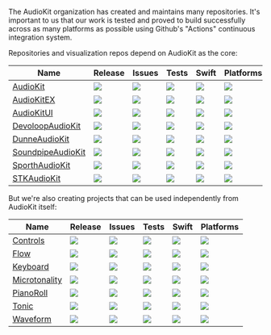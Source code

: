 The AudioKit organization has created and maintains many repositories. It's important to us that our work is tested and proved to build successfully across as many platforms as possible using Github's "Actions" continuous integration system.

Repositories and visualization repos depend on AudioKit as the core:

|  Name | Release | Issues  | Tests | Swift | Platforms |
| ----- | ------- | ------- |------ | ----- | --------- |
| [AudioKit         ](https://github.com/AudioKit/AudioKit)          | [![](https://img.shields.io/github/v/tag/AudioKit/AudioKit?label=&color=black)         ](https://github.com/AudioKit/AudioKit/tags)          | [![](https://img.shields.io/github/issues-raw/AudioKit/AudioKit?label=&color=black)         ](https://github.com/AudioKit/AudioKit/issues)          | [![](https://img.shields.io/github/workflow/status/AudioKit/AudioKit/Tests?label=)         ](https://github.com/AudioKit/AudioKit/actions/workflows/tests.yml)          | [![](https://img.shields.io/endpoint?url=https%3A%2F%2Fswiftpackageindex.com%2Fapi%2Fpackages%2FAudioKit%2FAudioKit%2Fbadge%3Ftype%3Dswift-versions&label=&color=black)         ](https://swiftpackageindex.com/AudioKit/AudioKit)          | [![](https://img.shields.io/endpoint?url=https%3A%2F%2Fswiftpackageindex.com%2Fapi%2Fpackages%2FAudioKit%2FAudioKit%2Fbadge%3Ftype%3Dplatforms&label=&color=black)         ](https://swiftpackageindex.com/AudioKit/AudioKit)          |
| [AudioKitEX       ](https://github.com/AudioKit/AudioKitEX)        | [![](https://img.shields.io/github/v/tag/AudioKit/AudioKitEX?label=&color=black)       ](https://github.com/AudioKit/AudioKitEX/tags)        | [![](https://img.shields.io/github/issues-raw/AudioKit/AudioKitEX?label=&color=black)       ](https://github.com/AudioKit/AudioKitEX/issues)        | [![](https://img.shields.io/github/workflow/status/AudioKit/AudioKitEX/Tests?label=)       ](https://github.com/AudioKit/AudioKitEX/actions/workflows/tests.yml)        | [![](https://img.shields.io/endpoint?url=https%3A%2F%2Fswiftpackageindex.com%2Fapi%2Fpackages%2FAudioKit%2FAudioKitEX%2Fbadge%3Ftype%3Dswift-versions&label=&color=black)       ](https://swiftpackageindex.com/AudioKit/AudioKitEX)        | [![](https://img.shields.io/endpoint?url=https%3A%2F%2Fswiftpackageindex.com%2Fapi%2Fpackages%2FAudioKit%2FAudioKitEX%2Fbadge%3Ftype%3Dplatforms&label=&color=black)       ](https://swiftpackageindex.com/AudioKit/AudioKitEX)        |
| [AudioKitUI       ](https://github.com/AudioKit/AudioKitUI)        | [![](https://img.shields.io/github/v/tag/AudioKit/AudioKitUI?label=&color=black)       ](https://github.com/AudioKit/AudioKitUI/tags)        | [![](https://img.shields.io/github/issues-raw/AudioKit/AudioKitUI?label=&color=black)       ](https://github.com/AudioKit/AudioKitUI/issues)        | [![](https://img.shields.io/github/workflow/status/AudioKit/AudioKitUI/Tests?label=)       ](https://github.com/AudioKit/AudioKitUI/actions/workflows/tests.yml)        | [![](https://img.shields.io/endpoint?url=https%3A%2F%2Fswiftpackageindex.com%2Fapi%2Fpackages%2FAudioKit%2FAudioKitUI%2Fbadge%3Ftype%3Dswift-versions&label=&color=black)       ](https://swiftpackageindex.com/AudioKit/AudioKitUI)        | [![](https://img.shields.io/endpoint?url=https%3A%2F%2Fswiftpackageindex.com%2Fapi%2Fpackages%2FAudioKit%2FAudioKitUI%2Fbadge%3Ftype%3Dplatforms&label=&color=black)       ](https://swiftpackageindex.com/AudioKit/AudioKitUI)        |
| [DevoloopAudioKit ](https://github.com/AudioKit/DevoloopAudioKit)  | [![](https://img.shields.io/github/v/tag/AudioKit/DevoloopAudioKit?label=&color=black) ](https://github.com/AudioKit/DevoloopAudioKit/tags)  | [![](https://img.shields.io/github/issues-raw/AudioKit/DevoloopAudioKit?label=&color=black) ](https://github.com/AudioKit/DevoloopAudioKit/issues)  | [![](https://img.shields.io/github/workflow/status/AudioKit/DevoloopAudioKit/Tests?label=) ](https://github.com/AudioKit/DevoloopAudioKit/actions/workflows/tests.yml)  | [![](https://img.shields.io/endpoint?url=https%3A%2F%2Fswiftpackageindex.com%2Fapi%2Fpackages%2FAudioKit%2FDevoloopAudioKit%2Fbadge%3Ftype%3Dswift-versions&label=&color=black) ](https://swiftpackageindex.com/AudioKit/DevoloopAudioKit)  | [![](https://img.shields.io/endpoint?url=https%3A%2F%2Fswiftpackageindex.com%2Fapi%2Fpackages%2FAudioKit%2FDevoloopAudioKit%2Fbadge%3Ftype%3Dplatforms&label=&color=black) ](https://swiftpackageindex.com/AudioKit/DevoloopAudioKit)  |
| [DunneAudioKit    ](https://github.com/AudioKit/DunneAudioKit)     | [![](https://img.shields.io/github/v/tag/AudioKit/DunneAudioKit?label=&color=black)    ](https://github.com/AudioKit/DunneAudioKit/tags)     | [![](https://img.shields.io/github/issues-raw/AudioKit/DunneAudioKit?label=&color=black)    ](https://github.com/AudioKit/DunneAudioKit/issues)     | [![](https://img.shields.io/github/workflow/status/AudioKit/DunneAudioKit/Tests?label=)    ](https://github.com/AudioKit/DunneAudioKit/actions/workflows/tests.yml)     | [![](https://img.shields.io/endpoint?url=https%3A%2F%2Fswiftpackageindex.com%2Fapi%2Fpackages%2FAudioKit%2FDunneAudioKit%2Fbadge%3Ftype%3Dswift-versions&label=&color=black)    ](https://swiftpackageindex.com/AudioKit/DunneAudioKit)     | [![](https://img.shields.io/endpoint?url=https%3A%2F%2Fswiftpackageindex.com%2Fapi%2Fpackages%2FAudioKit%2FDunneAudioKit%2Fbadge%3Ftype%3Dplatforms&label=&color=black)    ](https://swiftpackageindex.com/AudioKit/DunneAudioKit)     |
| [SoundpipeAudioKit](https://github.com/AudioKit/SoundpipeAudioKit) | [![](https://img.shields.io/github/v/tag/AudioKit/SoundpipeAudioKit?label=&color=black)](https://github.com/AudioKit/SoundpipeAudioKit/tags) | [![](https://img.shields.io/github/issues-raw/AudioKit/SoundpipeAudioKit?label=&color=black)](https://github.com/AudioKit/SoundpipeAudioKit/issues) | [![](https://img.shields.io/github/workflow/status/AudioKit/SoundpipeAudioKit/Tests?label=)](https://github.com/AudioKit/SoundpipeAudioKit/actions/workflows/tests.yml) | [![](https://img.shields.io/endpoint?url=https%3A%2F%2Fswiftpackageindex.com%2Fapi%2Fpackages%2FAudioKit%2FSoundpipeAudioKit%2Fbadge%3Ftype%3Dswift-versions&label=&color=black)](https://swiftpackageindex.com/AudioKit/SoundpipeAudioKit) | [![](https://img.shields.io/endpoint?url=https%3A%2F%2Fswiftpackageindex.com%2Fapi%2Fpackages%2FAudioKit%2FSoundpipeAudioKit%2Fbadge%3Ftype%3Dplatforms&label=&color=black)](https://swiftpackageindex.com/AudioKit/SoundpipeAudioKit) |
| [SporthAudioKit   ](https://github.com/AudioKit/SporthAudioKit)    | [![](https://img.shields.io/github/v/tag/AudioKit/SporthAudioKit?label=&color=black)   ](https://github.com/AudioKit/SporthAudioKit/tags)    | [![](https://img.shields.io/github/issues-raw/AudioKit/SporthAudioKit?label=&color=black)   ](https://github.com/AudioKit/SporthAudioKit/issues)    | [![](https://img.shields.io/github/workflow/status/AudioKit/SporthAudioKit/Tests?label=)   ](https://github.com/AudioKit/SporthAudioKit/actions/workflows/tests.yml)    | [![](https://img.shields.io/endpoint?url=https%3A%2F%2Fswiftpackageindex.com%2Fapi%2Fpackages%2FAudioKit%2FSporthAudioKit%2Fbadge%3Ftype%3Dswift-versions&label=&color=black)   ](https://swiftpackageindex.com/AudioKit/SporthAudioKit)    | [![](https://img.shields.io/endpoint?url=https%3A%2F%2Fswiftpackageindex.com%2Fapi%2Fpackages%2FAudioKit%2FSporthAudioKit%2Fbadge%3Ftype%3Dplatforms&label=&color=black)   ](https://swiftpackageindex.com/AudioKit/SporthAudioKit)    |
| [STKAudioKit      ](https://github.com/AudioKit/STKAudioKit)       | [![](https://img.shields.io/github/v/tag/AudioKit/STKAudioKit?label=&color=black)      ](https://github.com/AudioKit/STKAudioKit/tags)       | [![](https://img.shields.io/github/issues-raw/AudioKit/STKAudioKit?label=&color=black)      ](https://github.com/AudioKit/STKAudioKit/issues)       | [![](https://img.shields.io/github/workflow/status/AudioKit/STKAudioKit/Tests?label=)      ](https://github.com/AudioKit/STKAudioKit/actions/workflows/tests.yml)       | [![](https://img.shields.io/endpoint?url=https%3A%2F%2Fswiftpackageindex.com%2Fapi%2Fpackages%2FAudioKit%2FSTKAudioKit%2Fbadge%3Ftype%3Dswift-versions&label=&color=black)      ](https://swiftpackageindex.com/AudioKit/STKAudioKit)       | [![](https://img.shields.io/endpoint?url=https%3A%2F%2Fswiftpackageindex.com%2Fapi%2Fpackages%2FAudioKit%2FSTKAudioKit%2Fbadge%3Ftype%3Dplatforms&label=&color=black)      ](https://swiftpackageindex.com/AudioKit/STKAudioKit)       |

But we're also creating projects that can be used independently from AudioKit itself:

| Name | Release | Issues | Tests | Swift | Platforms |
| ---- | ------- | ------ |------ | ----- | --------- |
| [Controls     ](https://github.com/AudioKit/Controls)      | [![](https://img.shields.io/github/v/tag/AudioKit/Controls?label=&color=black)     ](https://github.com/AudioKit/Controls/tags)      | [![](https://img.shields.io/github/issues-raw/AudioKit/Controls?label=&color=black)     ](https://github.com/AudioKit/Controls/issues)      | [![](https://img.shields.io/github/workflow/status/AudioKit/Controls/Tests?label=)     ](https://github.com/AudioKit/Controls/actions/workflows/tests.yml)      | [![](https://img.shields.io/endpoint?url=https%3A%2F%2Fswiftpackageindex.com%2Fapi%2Fpackages%2FAudioKit%2FControls%2Fbadge%3Ftype%3Dswift-versions&label=&color=black)     ](https://swiftpackageindex.com/AudioKit/Controls)      | [![](https://img.shields.io/endpoint?url=https%3A%2F%2Fswiftpackageindex.com%2Fapi%2Fpackages%2FAudioKit%2FControls%2Fbadge%3Ftype%3Dplatforms&label=&color=black)     ](https://swiftpackageindex.com/AudioKit/Controls)      |
| [Flow         ](https://github.com/AudioKit/Flow)          | [![](https://img.shields.io/github/v/tag/AudioKit/Flow?label=&color=black)         ](https://github.com/AudioKit/Flow/tags)          | [![](https://img.shields.io/github/issues-raw/AudioKit/Flow?label=&color=black)         ](https://github.com/AudioKit/Flow/issues)          | [![](https://img.shields.io/github/workflow/status/AudioKit/Flow/Tests?label=)         ](https://github.com/AudioKit/Flow/actions/workflows/tests.yml)          | [![](https://img.shields.io/endpoint?url=https%3A%2F%2Fswiftpackageindex.com%2Fapi%2Fpackages%2FAudioKit%2FFlow%2Fbadge%3Ftype%3Dswift-versions&label=&color=black)         ](https://swiftpackageindex.com/AudioKit/Flow)          | [![](https://img.shields.io/endpoint?url=https%3A%2F%2Fswiftpackageindex.com%2Fapi%2Fpackages%2FAudioKit%2FFlow%2Fbadge%3Ftype%3Dplatforms&label=&color=black)         ](https://swiftpackageindex.com/AudioKit/Flow)          |
| [Keyboard     ](https://github.com/AudioKit/Keyboard)      | [![](https://img.shields.io/github/v/tag/AudioKit/Keyboard?label=&color=black)     ](https://github.com/AudioKit/Keyboard/tags)      | [![](https://img.shields.io/github/issues-raw/AudioKit/Keyboard?label=&color=black)     ](https://github.com/AudioKit/Keyboard/issues)      | [![](https://img.shields.io/github/workflow/status/AudioKit/Keyboard/Tests?label=)     ](https://github.com/AudioKit/Keyboard/actions/workflows/tests.yml)      | [![](https://img.shields.io/endpoint?url=https%3A%2F%2Fswiftpackageindex.com%2Fapi%2Fpackages%2FAudioKit%2FKeyboard%2Fbadge%3Ftype%3Dswift-versions&label=&color=black)     ](https://swiftpackageindex.com/AudioKit/Keyboard)      | [![](https://img.shields.io/endpoint?url=https%3A%2F%2Fswiftpackageindex.com%2Fapi%2Fpackages%2FAudioKit%2FKeyboard%2Fbadge%3Ftype%3Dplatforms&label=&color=black)     ](https://swiftpackageindex.com/AudioKit/Keyboard)      |
| [Microtonality](https://github.com/AudioKit/Microtonality) | [![](https://img.shields.io/github/v/tag/AudioKit/Microtonality?label=&color=black)](https://github.com/AudioKit/Microtonality/tags) | [![](https://img.shields.io/github/issues-raw/AudioKit/Microtonality?label=&color=black)](https://github.com/AudioKit/Microtonality/issues) | [![](https://img.shields.io/github/workflow/status/AudioKit/Microtonality/Tests?label=)](https://github.com/AudioKit/Microtonality/actions/workflows/tests.yml) | [![](https://img.shields.io/endpoint?url=https%3A%2F%2Fswiftpackageindex.com%2Fapi%2Fpackages%2FAudioKit%2FMicrotonality%2Fbadge%3Ftype%3Dswift-versions&label=&color=black)](https://swiftpackageindex.com/AudioKit/Microtonality) | [![](https://img.shields.io/endpoint?url=https%3A%2F%2Fswiftpackageindex.com%2Fapi%2Fpackages%2FAudioKit%2FMicrotonality%2Fbadge%3Ftype%3Dplatforms&label=&color=black)](https://swiftpackageindex.com/AudioKit/Microtonality) |
| [PianoRoll    ](https://github.com/AudioKit/PianoRoll)     | [![](https://img.shields.io/github/v/tag/AudioKit/PianoRoll?label=&color=black)    ](https://github.com/AudioKit/PianoRoll/tags)     | [![](https://img.shields.io/github/issues-raw/AudioKit/PianoRoll?label=&color=black)    ](https://github.com/AudioKit/PianoRoll/issues)     | [![](https://img.shields.io/github/workflow/status/AudioKit/PianoRoll/Tests?label=)    ](https://github.com/AudioKit/PianoRoll/actions/workflows/tests.yml)     | [![](https://img.shields.io/endpoint?url=https%3A%2F%2Fswiftpackageindex.com%2Fapi%2Fpackages%2FAudioKit%2FPianoRoll%2Fbadge%3Ftype%3Dswift-versions&label=&color=black)    ](https://swiftpackageindex.com/AudioKit/PianoRoll)     | [![](https://img.shields.io/endpoint?url=https%3A%2F%2Fswiftpackageindex.com%2Fapi%2Fpackages%2FAudioKit%2FPianoRoll%2Fbadge%3Ftype%3Dplatforms&label=&color=black)    ](https://swiftpackageindex.com/AudioKit/PianoRoll)     |
| [Tonic        ](https://github.com/AudioKit/Tonic)         | [![](https://img.shields.io/github/v/tag/AudioKit/Tonic?label=&color=black)        ](https://github.com/AudioKit/Tonic/tags)         | [![](https://img.shields.io/github/issues-raw/AudioKit/Tonic?label=&color=black)        ](https://github.com/AudioKit/Tonic/issues)         | [![](https://img.shields.io/github/workflow/status/AudioKit/Tonic/Tests?label=)        ](https://github.com/AudioKit/Tonic/actions/workflows/tests.yml)         | [![](https://img.shields.io/endpoint?url=https%3A%2F%2Fswiftpackageindex.com%2Fapi%2Fpackages%2FAudioKit%2FTonic%2Fbadge%3Ftype%3Dswift-versions&label=&color=black)        ](https://swiftpackageindex.com/AudioKit/Tonic)         | [![](https://img.shields.io/endpoint?url=https%3A%2F%2Fswiftpackageindex.com%2Fapi%2Fpackages%2FAudioKit%2FTonic%2Fbadge%3Ftype%3Dplatforms&label=&color=black)        ](https://swiftpackageindex.com/AudioKit/Tonic)         |
| [Waveform     ](https://github.com/AudioKit/Waveform)      | [![](https://img.shields.io/github/v/tag/AudioKit/Waveform?label=&color=black)     ](https://github.com/AudioKit/Waveform/tags)      | [![](https://img.shields.io/github/issues-raw/AudioKit/Waveform?label=&color=black)     ](https://github.com/AudioKit/Waveform/issues)      | [![](https://img.shields.io/github/workflow/status/AudioKit/Waveform/Tests?label=)     ](https://github.com/AudioKit/Waveform/actions/workflows/tests.yml)      | [![](https://img.shields.io/endpoint?url=https%3A%2F%2Fswiftpackageindex.com%2Fapi%2Fpackages%2FAudioKit%2FWaveform%2Fbadge%3Ftype%3Dswift-versions&label=&color=black)     ](https://swiftpackageindex.com/AudioKit/Waveform)      | [![](https://img.shields.io/endpoint?url=https%3A%2F%2Fswiftpackageindex.com%2Fapi%2Fpackages%2FAudioKit%2FWaveform%2Fbadge%3Ftype%3Dplatforms&label=&color=black)     ](https://swiftpackageindex.com/AudioKit/Waveform)      |
